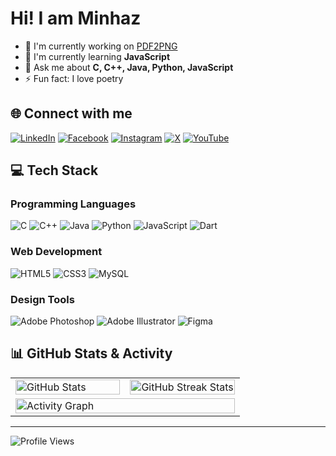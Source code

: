 #  Hi! I am Minhaz

- 🔭 I'm currently working on [PDF2PNG](https://github.com/OkayAbedin/PDF2PNG)
- 🌱 I'm currently learning **JavaScript**
- 💬 Ask me about **C, C++, Java, Python, JavaScript**
- ⚡ Fun fact: I love poetry

## 🌐 Connect with me

[![LinkedIn](https://img.shields.io/badge/LinkedIn-%230077B5.svg?logo=linkedin&logoColor=white)](https://linkedin.com/in/minhaz-abedin)
[![Facebook](https://img.shields.io/badge/Facebook-%231877F2.svg?logo=Facebook&logoColor=white)](https://facebook.com/minhaz.abedinn)
[![Instagram](https://img.shields.io/badge/Instagram-%23E4405F.svg?logo=Instagram&logoColor=white)](https://instagram.com/minhaz.abedinn)
[![X](https://img.shields.io/badge/X-black.svg?logo=X&logoColor=white)](https://x.com/minhazabedinn)
[![YouTube](https://img.shields.io/badge/YouTube-%23FF0000.svg?logo=YouTube&logoColor=white)](https://youtube.com/@okayabedin)

## 💻 Tech Stack

### Programming Languages
![C](https://img.shields.io/badge/c-%2300599C.svg?style=for-the-badge&logo=c&logoColor=white)
![C++](https://img.shields.io/badge/c++-%2300599C.svg?style=for-the-badge&logo=c%2B%2B&logoColor=white)
![Java](https://img.shields.io/badge/java-%23ED8B00.svg?style=for-the-badge&logo=openjdk&logoColor=white)
![Python](https://img.shields.io/badge/python-3670A0?style=for-the-badge&logo=python&logoColor=ffdd54)
![JavaScript](https://img.shields.io/badge/javascript-%23323330.svg?style=for-the-badge&logo=javascript&logoColor=%23F7DF1E)
![Dart](https://img.shields.io/badge/dart-%230175C2.svg?style=for-the-badge&logo=dart&logoColor=white)

### Web Development
![HTML5](https://img.shields.io/badge/html5-%23E34F26.svg?style=for-the-badge&logo=html5&logoColor=white)
![CSS3](https://img.shields.io/badge/css3-%231572B6.svg?style=for-the-badge&logo=css3&logoColor=white)
![MySQL](https://img.shields.io/badge/mysql-4479A1.svg?style=for-the-badge&logo=mysql&logoColor=white)

### Design Tools
![Adobe Photoshop](https://img.shields.io/badge/adobe%20photoshop-%2331A8FF.svg?style=for-the-badge&logo=adobe%20photoshop&logoColor=white)
![Adobe Illustrator](https://img.shields.io/badge/adobe%20illustrator-%23FF9A00.svg?style=for-the-badge&logo=adobe%20illustrator&logoColor=white)
![Figma](https://img.shields.io/badge/figma-%23F24E1E.svg?style=for-the-badge&logo=figma&logoColor=white)

## 📊 GitHub Stats & Activity

<table align="center" border="0" cellspacing="0" cellpadding="0">
  <tr>
    <td width="50%">
      <a href="https://github.com/okayabedin">
        <img width="100%" src="https://github-readme-stats-git-masterrstaa-rickstaa.vercel.app/api?username=okayabedin&show_icons=true&count_private=true&theme=default&hide_border=false&bg_color=ffffff&text_color=000000&icon_color=0969da&title_color=0969da&border_color=ddd&border_radius=6" alt="GitHub Stats" />
      </a>
    </td>
    <td width="50%">
      <a href="https://github.com/okayabedin">
        <img width="100%" src="https://github-readme-streak-stats.herokuapp.com/?user=okayabedin&theme=default&hide_border=false&background=ffffff&ring=0969da&fire=0969da&currStreakLabel=0969da&border=ddd&border_radius=6" alt="GitHub Streak Stats" />
      </a>
    </td>
  </tr>
  <tr>
    <td width="100%" colspan="2">
      <a href="https://github.com/okayabedin">
        <img width="100%" src="https://github-readme-activity-graph.vercel.app/graph?username=okayabedin&theme=minimal&hide_border=false&bg_color=ffffff&color=000000&area=true&area_color=0969da40&point=0969da&line=0969da&border_color=ddd&border_radius=6" alt="Activity Graph" />
      </a>
    </td>
  </tr>
</table>

---
<div align="left">
  <img src="https://komarev.com/ghpvc/?username=okayabedin&label=Profile%20Views&color=blueviolet&style=for-the-badge" alt="Profile Views" />
</div>
